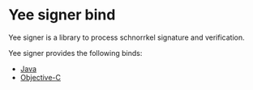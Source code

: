 # Yee signer bind

Yee signer is a library to process schnorrkel signature and verification.

Yee signer provides the following binds:

 - [Java](./java)
 - [Objective-C](./oc)
 
